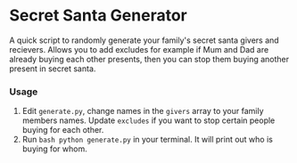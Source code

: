 # Secret Santa Generator
A quick script to randomly generate your family's secret santa givers and recievers. Allows you to add excludes for example if Mum and Dad are already buying each other presents, then you can stop them buying another present in secret santa.  

### Usage
1. Edit `generate.py`, change names in the `givers` array to your family members names. Update `excludes` if you want to stop certain people buying for each other.
2. Run `bash python generate.py` in your terminal. It will print out who is buying for whom.
